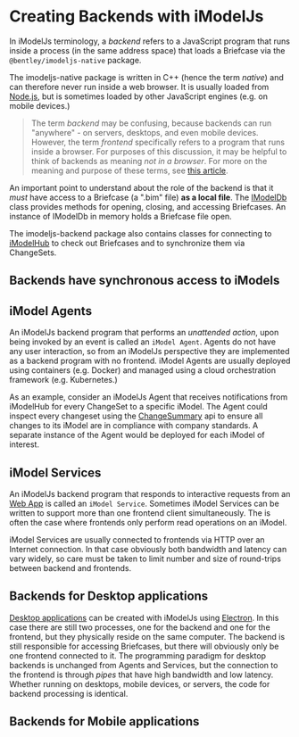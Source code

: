 # Creating Backends with iModelJs

In iModelJs terminology, a *backend* refers to a JavaScript program that runs inside a process (in the same address space)
that loads a Briefcase via the `@bentley/imodeljs-native` package.

The imodeljs-native package is written in C++ (hence the term *native*) and can therefore never run inside a
web browser. It is usually loaded from [Node.js](https://nodejs.org), but is sometimes loaded by other JavaScript engines (e.g. on mobile devices.)

> The term *backend* may be confusing, because backends can run "anywhere" - on servers, desktops, and even mobile devices. However, the term
*frontend* specifically refers to a program that runs inside a browser. For purposes of this discussion,
it may be helpful to think of backends as meaning *not in a browser*. For more on the meaning and purpose of these terms, see [this article](https://en.wikipedia.org/wiki/Front_and_back_ends).

An important point to understand about the role of the backend is that it *must* have access to a Briefcase (a ".bim" file) **as a local file**.
The [IModelDb]($imodeljs-backend.IModelDb) class provides methods for opening, closing, and accessing Briefcases. An instance of IModelDb in memory holds a Briefcase file open.

The imodeljs-backend package also contains classes for connecting to [iModelHub](./IModelHub) to check out Briefcases and to synchronize them via ChangeSets.

## Backends have synchronous access to iModels

## iModel Agents

An iModelJs backend program that performs an *unattended action*, upon being invoked by an event is called an `iModel Agent`. Agents do
not have any user interaction, so from an iModelJs perspective they are implemented as a backend program with no frontend. iModel Agents
are usually deployed using containers (e.g. Docker) and managed using a cloud orchestration framework (e.g. Kubernetes.)

As an example, consider an iModelJs Agent that receives notifications from iModelHub for every ChangeSet to a specific iModel.
The Agent could inspect every changeset using the [ChangeSummary]($imodeljs-backend.ChangeSummaryManager) api to ensure all
changes to its iModel are in compliance with company standards. A separate instance of the Agent would be deployed for each iModel of interest.

## iModel Services

An iModelJs backend program that responds to interactive requests from an [Web App](./WebApps) is called an `iModel Service`.
Sometimes iModel Services can be written to support more than one frontend client simultaneously.
The is often the case where frontends only perform read operations on an iModel.

iModel Services are usually connected to frontends via HTTP over an Internet connection. In that case obviously both
bandwidth and latency can vary widely, so care must be taken to limit number and size of round-trips between backend and frontends.

## Backends for Desktop applications

[Desktop applications](./DesktopApps) can be created with iModelJs using [Electron](https://electronjs.org/). In this case there are still two processes,
one for the backend and one for the frontend, but they physically reside on the same computer. The backend is still responsible for
accessing Briefcases, but there will obviously only be one frontend connected to it. The programming paradigm for desktop
backends is unchanged from Agents and Services, but the connection to the frontend is through *pipes* that have high bandwidth and low latency.
Whether running on desktops, mobile devices, or servers, the code for backend processing is identical.

## Backends for Mobile applications
